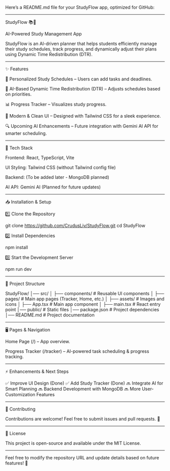 
Here’s a README.md file for your StudyFlow app, optimized for GitHub:


---

StudyFlow 📚🚀

AI-Powered Study Management App

StudyFlow is an AI-driven planner that helps students efficiently manage their study schedules, track progress, and dynamically adjust their plans using Dynamic Time Redistribution (DTR).


---

✨ Features

📅 Personalized Study Schedules – Users can add tasks and deadlines.

🤖 AI-Based Dynamic Time Redistribution (DTR) – Adjusts schedules based on priorities.

📊 Progress Tracker – Visualizes study progress.

🎨 Modern & Clean UI – Designed with Tailwind CSS for a sleek experience.

🔍 Upcoming AI Enhancements – Future integration with Gemini AI API for smarter scheduling.



---

🚀 Tech Stack

Frontend: React, TypeScript, Vite

UI Styling: Tailwind CSS (without Tailwind config file)

Backend: (To be added later - MongoDB planned)

AI API: Gemini AI (Planned for future updates)



---

📥 Installation & Setup

1️⃣ Clone the Repository

git clone https://github.com/CrudusLiv/StudyFlow.git
cd StudyFlow

2️⃣ Install Dependencies

npm install

3️⃣ Start the Development Server

npm run dev


---

📂 Project Structure

StudyFlow/
│── src/
│   ├── components/      # Reusable UI components
│   ├── pages/           # Main app pages (Tracker, Home, etc.)
│   ├── assets/          # Images and icons
│   ├── App.tsx         # Main app component
│   ├── main.tsx        # React entry point
│── public/              # Static files
│── package.json         # Project dependencies
│── README.md            # Project documentation


---

🖥️ Pages & Navigation

Home Page (/) – App overview.

Progress Tracker (/tracker) – AI-powered task scheduling & progress tracking.



---

⚡ Enhancements & Next Steps

✅ Improve UI Design (Done)
✅ Add Study Tracker (Done)
🔜 Integrate AI for Smart Planning
🔜 Backend Development with MongoDB
🔜 More User-Customization Features


---

🤝 Contributing

Contributions are welcome! Feel free to submit issues and pull requests. 🚀


---

📜 License

This project is open-source and available under the MIT License.


---

Feel free to modify the repository URL and update details based on future features! 🚀

